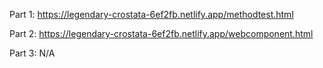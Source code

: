 Part 1: https://legendary-crostata-6ef2fb.netlify.app/methodtest.html

Part 2: https://legendary-crostata-6ef2fb.netlify.app/webcomponent.html

Part 3: N/A
